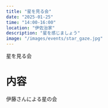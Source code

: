 ```yaml
---
title: "星を見る会"
date: "2025-01-25"
time: "14:00-16:00"
location: "伊佐治家"
description: "星を感じましょう"
image: "/images/events/star_gaze.jpg"
---
```


星を見る会

# 内容
伊藤さんによる星の会